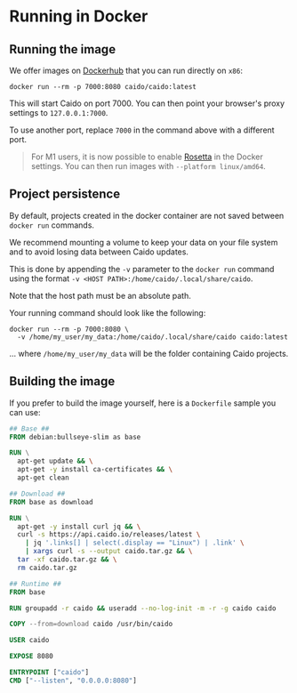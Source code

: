 # Running in Docker

## Running the image

We offer images on [Dockerhub](https://hub.docker.com/r/caido/caido) that you can run directly on `x86`:

```
docker run --rm -p 7000:8080 caido/caido:latest
```

This will start Caido on port 7000. You can then point your browser's proxy settings to `127.0.0.1:7000`.

To use another port, replace `7000` in the command above with a different port.

> For M1 users, it is now possible to enable [Rosetta](https://docs.docker.com/desktop/settings/mac/#use-rosetta-for-x86amd64-emulation-on-apple-silicon) in the Docker settings. You can then run images with `--platform linux/amd64`.

## Project persistence

By default, projects created in the docker container are not saved between `docker run` commands.

We recommend mounting a volume to keep your data on your file system and to avoid losing data between Caido updates.

This is done by appending the `-v` parameter to the `docker run` command using the format `-v <HOST PATH>:/home/caido/.local/share/caido`.

Note that the host path must be an absolute path.

Your running command should look like the following:

```
docker run --rm -p 7000:8080 \
  -v /home/my_user/my_data:/home/caido/.local/share/caido caido:latest
```

... where `/home/my_user/my_data` will be the folder containing Caido projects.

## Building the image

If you prefer to build the image yourself, here is a `Dockerfile` sample you can use:

```Dockerfile
## Base ##
FROM debian:bullseye-slim as base

RUN \
  apt-get update && \
  apt-get -y install ca-certificates && \
  apt-get clean

## Download ##
FROM base as download

RUN \
  apt-get -y install curl jq && \
  curl -s https://api.caido.io/releases/latest \
    | jq '.links[] | select(.display == "Linux") | .link' \
    | xargs curl -s --output caido.tar.gz && \
  tar -xf caido.tar.gz && \
  rm caido.tar.gz

## Runtime ##
FROM base

RUN groupadd -r caido && useradd --no-log-init -m -r -g caido caido

COPY --from=download caido /usr/bin/caido

USER caido

EXPOSE 8080

ENTRYPOINT ["caido"]
CMD ["--listen", "0.0.0.0:8080"]
```
